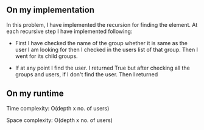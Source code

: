 ## On my implementation

In this problem, I have implemented the recursion for finding the element. At each recursive step I have implemented following: 

- First I have checked the name of the group whether it is same as the user I am looking for then I checked in the users list of that group. Then I went for its child groups. 

- If at any point I find the user. I returned True but after checking all the groups and users, if I don't find the user. Then I returned



## On my runtime

Time complexity: O(depth x no. of users) 

Space complexity: O(depth x no. of users)

